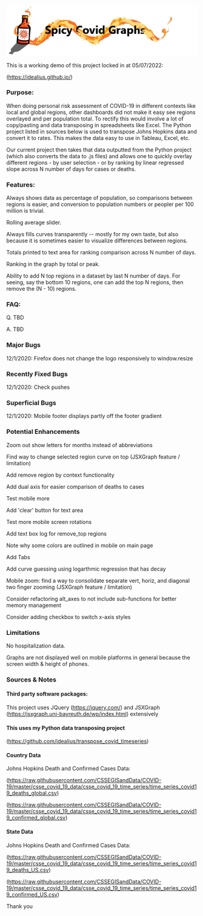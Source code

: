 ![Logo](/img/Spicy_Covid_Graphs_Logo.png)

<!--Link: (http://covid19graphs.42web.io/)-->

This is a working demo of this project locked in at 05/07/2022:

(https://idealius.github.io/)


### Purpose:
When doing personal risk assessment of COVID-19 in different contexts like local and global regions, other dashboards did not make it easy see regions overlayed and per population total. To rectify this would involve a lot of copy/pasting and data transposing in spreadsheets like Excel. The Python project listed in sources below is used to transpose Johns Hopkins data and convert it to rates. This makes the data easy to use in Tableau, Excel, etc.

Our current project then takes that data outputted from the Python project (which also converts the data to .js files) and allows one to quickly overlay different regions - by user selection - or by ranking by linear regressed slope across N number of days for cases or deaths.

### Features:
Always shows data as percentage of population, so comparisons between regions is easier, and conversion to population numbers or peopler per 100 million is trivial.

Rolling average slider.

Always fills curves transparently -- mostly for my own taste, but also because it is sometimes easier to visualize differences between regions.

Totals printed to text area for ranking comparison across N number of days.

Ranking in the graph by total or peak.

Ability to add N top regions in a dataset by last N number of days. For seeing, say the bottom 10 regions, one can add the top N regions, then remove the (N - 10) regions.

### FAQ:
Q. TBD 

A. TBD

### Major Bugs
12/1/2020: Firefox does not change the logo responsively to window.resize

### Recently Fixed Bugs
12/1/2020: Check pushes

### Superficial Bugs
12/1/2020: Mobile footer displays partly off the footer gradient

### Potential Enhancements
Zoom out show letters for months instead of abbreviations

Find way to change selected region curve on top (JSXGraph feature / limitation)

Add remove region by context functionality

Add dual axis for easier comparison of deaths to cases

Test mobile more

Add 'clear' button for text area

Test more mobile screen rotations

Add text box log for remove_top regions

Note why some colors are outlined in mobile on main page

Add Tabs

Add curve guessing using logarthmic regression that has decay

Mobile zoom: find a way to consolidate separate vert, horiz, and diagonal two finger zooming (JSXGraph feature / limitation)

Consider refactoring alt_axes to not include sub-functions for better memory management

Consider adding checkbox to switch x-axis styles

### Limitations
No hospitalization data.

Graphs are not displayed well on mobile platforms in general because the screen width & height of phones.

### Sources & Notes

#### Third party software packages:

This project uses JQuery (https://jquery.com/) and JSXGraph (https://jsxgraph.uni-bayreuth.de/wp/index.html) extensively 

#### This uses my Python data transposing project

(https://github.com/idealius/transpose_covid_timeseries)

#### Country Data

Johns Hopkins Death and Confirmed Cases Data:

(https://raw.githubusercontent.com/CSSEGISandData/COVID-19/master/csse_covid_19_data/csse_covid_19_time_series/time_series_covid19_deaths_global.csv) 

(https://raw.githubusercontent.com/CSSEGISandData/COVID-19/master/csse_covid_19_data/csse_covid_19_time_series/time_series_covid19_confirmed_global.csv) 

#### State Data

Johns Hopkins Death and Confirmed Cases Data:

(https://raw.githubusercontent.com/CSSEGISandData/COVID-19/master/csse_covid_19_data/csse_covid_19_time_series/time_series_covid19_deaths_US.csv) 

(https://raw.githubusercontent.com/CSSEGISandData/COVID-19/master/csse_covid_19_data/csse_covid_19_time_series/time_series_covid19_confirmed_US.csv) 


Thank you
